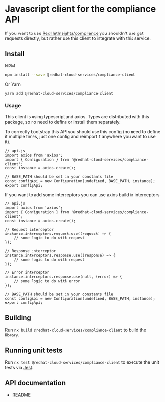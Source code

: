 # Javascript client for the compliance API
If you want to use [RedHatInsights/compliance](https://github.com/RedHatInsights/compliance) you shouldn't use get requests directly, but rather use this client to integrate with this service.

## Install
NPM
```bash
npm install --save @redhat-cloud-services/compliance-client
```

Or Yarn
```bash
yarn add @redhat-cloud-services/compliance-client
```

### Usage
This client is using typescript and axios. Types are distributed with this package, so no need to define or install them separately.

To correctly bootstrap this API you should use this config (no need to define it multiple times, just one config and reimport it anywhere you want to use it).
```JS
// api.js
import axios from 'axios';
import { Configuration } from '@redhat-cloud-services/compliance-client';
const instance = axios.create();

// BASE_PATH should be set in your constants file
const configApi = new Configuration(undefined, BASE_PATH, instance);
export configApi;
```

If you want to add some interceptors you can use axios build in interceptors
```JS
// api.js
import axios from 'axios';
import { Configuration } from '@redhat-cloud-services/compliance-client';
const instance = axios.create();

// Request interceptor
instance.interceptors.request.use((request) => {
    // some logic to do with request
});

// Response interceptor
instance.interceptors.response.use((response) => {
    // some logic to do with request
});

// Error interceptor
instance.interceptors.response.use(null, (error) => {
    // some logic to do with error
});

// BASE_PATH should be set in your constants file
const configApi = new Configuration(undefined, BASE_PATH, instance);
export configApi;
```

## Building

Run `nx build @redhat-cloud-services/compliance-client` to build the library.

## Running unit tests

Run `nx test @redhat-cloud-services/compliance-client` to execute the unit tests via [Jest](https://jestjs.io).

## API documentation

* [README](doc/README.md)
